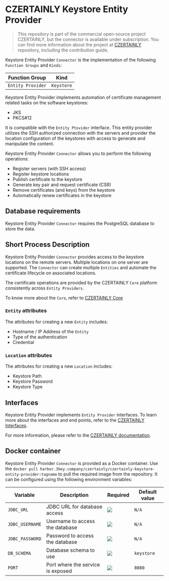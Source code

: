 # CZERTAINLY Keystore Entity Provider

> This repository is part of the commercial open-source project CZERTAINLY, but the connector is available under subscription. You can find more information about the project at [CZERTAINLY](https://github.com/3KeyCompany/CZERTAINLY) repository, including the contribution guide.

Keystore Entity Provider `Connector` is the implementation of the following `Function Groups` and `Kinds`:

| Function Group    | Kind       |
|-------------------|------------|
| `Entity Provider` | `Keystore` |

Keystore Entity Provider implements automation of certificate management related tasks on the software keystores:
- JKS
- PKCS#12

It is compatible with the `Entity Ptovider` interface. This entity provider utilizes the SSH authorized connection with the servers and provider the location configuration of the keystores with access to generate and manipulate the content.

Keystore Entity Provider `Connector` allows you to perform the following operations:
- Register servers (with SSH access)
- Register keystore locations
- Publish certificate to the keystore
- Generate key pair and request certificate (CSR)
- Remove certificates (and keys) from the keystore
- Automatically renew certificates in the keystore

## Database requirements

Keystore Entity Provider `Connector` requires the PostgreSQL database to store the data.

## Short Process Description

Keystore Entity Provider `Connector` provides access to the keystore locations on the remote servers. Multiple locations on one server are supported. The `Connector` can create multiple `Entities` and automate the certificate lifecycle on associated locations.

The certificate operations are provided by the CZERTAINLY `Core` platform consistently across `Entity Providers`.

To know more about the `Core`, refer to [CZERTAINLY Core](https://github.com/3KeyCompany/CZERTAINLY-Core)

### `Entity` attributes

The attributes for creating a new `Entity` includes:
- Hostname / IP Address of the `Entity`
- Type of the authentication
- Credential

### `Location` attributes

The attributes for creating a new `Location` includes:
- Keystore Path
- Keystore Password
- Keystore Type

## Interfaces

Keystore Entity Provider implements `Entity Provider` interfaces. To learn more about the interfaces and end points, refer to the [CZERTAINLY Interfaces](https://github.com/3KeyCompany/CZERTAINLY-Interfaces).

For more information, please refer to the [CZERTAINLY documentation](https://docs.czertainly.com).

## Docker container

Keystore Entity Provider `Connector` is provided as a Docker container. Use the `docker pull harbor.3key.company/czertainly/czertainly-keystore-entity-provider:tagname` to pull the required image from the repository. It can be configured using the following environment variables:

| Variable        | Description                       | Required                                           | Default value |
|-----------------|-----------------------------------|----------------------------------------------------|---------------|
| `JDBC_URL`      | JDBC URL for database access      | ![](https://img.shields.io/badge/-YES-success.svg) | `N/A`         |
| `JDBC_USERNAME` | Username to access the database   | ![](https://img.shields.io/badge/-YES-success.svg) | `N/A`         |
| `JDBC_PASSWORD` | Password to access the database   | ![](https://img.shields.io/badge/-YES-success.svg) | `N/A`         |
| `DB_SCHEMA`     | Database schema to use            | ![](https://img.shields.io/badge/-NO-red.svg)      | `keystore`    |
| `PORT`          | Port where the service is exposed | ![](https://img.shields.io/badge/-NO-red.svg)      | `8080`          |